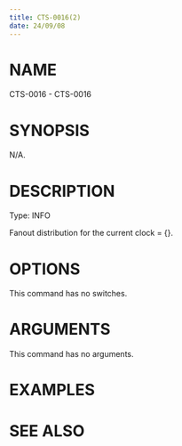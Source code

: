 ```yaml
---
title: CTS-0016(2)
date: 24/09/08
---
```


# NAME

CTS-0016 - CTS-0016

# SYNOPSIS

N/A.

# DESCRIPTION

Type: INFO

Fanout distribution for the current clock = {}.

# OPTIONS

This command has no switches.

# ARGUMENTS

This command has no arguments.

# EXAMPLES

# SEE ALSO

